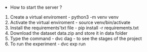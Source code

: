 - How to start the server ?

1. Create a virtual enviroment - python3 -m venv venv
2. Activate the virtual enviroment - source venv/bin/activate
3. Install the requirements'txt file - pip install -r requirements.txt
4. Download the dataset data.zip and store it in data folder
5. Type the command - dvc dag - to see the stages of the project
6. To run the experiment - dvc exp run

